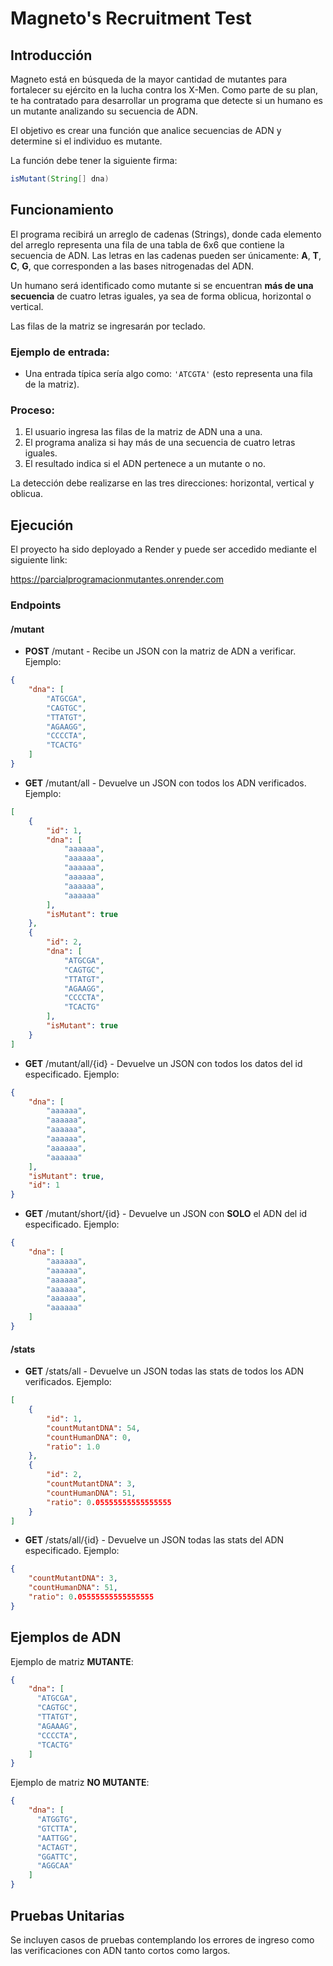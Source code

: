 # Magneto's Recruitment Test

## Introducción

Magneto está en búsqueda de la mayor cantidad de mutantes para fortalecer su ejército en la lucha contra los X-Men. Como parte de su plan, te ha contratado para desarrollar un programa que detecte si un humano es un mutante analizando su secuencia de ADN.

El objetivo es crear una función que analice secuencias de ADN y determine si el individuo es mutante.

La función debe tener la siguiente firma:

```java
isMutant(String[] dna)
```

## Funcionamiento

El programa recibirá un arreglo de cadenas (Strings), donde cada elemento del arreglo representa una fila de una tabla de 6x6 que contiene la secuencia de ADN. Las letras en las cadenas pueden ser únicamente: **A**, **T**, **C**, **G**, que corresponden a las bases nitrogenadas del ADN.

Un humano será identificado como mutante si se encuentran **más de una secuencia** de cuatro letras iguales, ya sea de forma oblicua, horizontal o vertical.

Las filas de la matriz se ingresarán por teclado.

### Ejemplo de entrada:

- Una entrada típica sería algo como: `'ATCGTA'` (esto representa una fila de la matriz).

### Proceso:

1. El usuario ingresa las filas de la matriz de ADN una a una.
2. El programa analiza si hay más de una secuencia de cuatro letras iguales.
3. El resultado indica si el ADN pertenece a un mutante o no.

La detección debe realizarse en las tres direcciones: horizontal, vertical y oblicua.

## Ejecución

El proyecto ha sido deployado a Render y puede ser accedido mediante el siguiente link:

https://parcialprogramacionmutantes.onrender.com

### Endpoints

#### /mutant

- **POST** /mutant - Recibe un JSON con la matriz de ADN a verificar. Ejemplo:

```json
{
    "dna": [
        "ATGCGA",
        "CAGTGC",
        "TTATGT",
        "AGAAGG",
        "CCCCTA",
        "TCACTG"
    ]
}

```
- **GET** /mutant/all - Devuelve un JSON con todos los ADN verificados. Ejemplo:

```json
[
    {
        "id": 1,
        "dna": [
            "aaaaaa",
            "aaaaaa",
            "aaaaaa",
            "aaaaaa",
            "aaaaaa",
            "aaaaaa"
        ],
        "isMutant": true
    },
    {
        "id": 2,
        "dna": [
            "ATGCGA",
            "CAGTGC",
            "TTATGT",
            "AGAAGG",
            "CCCCTA",
            "TCACTG"
        ],
        "isMutant": true
    }
]

```
- **GET** /mutant/all/{id} - Devuelve un JSON con todos los datos del id especificado. Ejemplo:

```json
{
    "dna": [
        "aaaaaa",
        "aaaaaa",
        "aaaaaa",
        "aaaaaa",
        "aaaaaa",
        "aaaaaa"
    ],
    "isMutant": true,
    "id": 1
}
```
- **GET** /mutant/short/{id} - Devuelve un JSON con **SOLO** el ADN del id especificado. Ejemplo:

```json
{
    "dna": [
        "aaaaaa",
        "aaaaaa",
        "aaaaaa",
        "aaaaaa",
        "aaaaaa",
        "aaaaaa"
    ]
}
```

#### /stats

- **GET** /stats/all - Devuelve un JSON todas las stats de todos los ADN verificados. Ejemplo:

```json
[
    {
        "id": 1,
        "countMutantDNA": 54,
        "countHumanDNA": 0,
        "ratio": 1.0
    },
    {
        "id": 2,
        "countMutantDNA": 3,
        "countHumanDNA": 51,
        "ratio": 0.05555555555555555
    }
]
```
- **GET** /stats/all/{id} - Devuelve un JSON todas las stats del ADN especificado. Ejemplo:

```json
{
    "countMutantDNA": 3,
    "countHumanDNA": 51,
    "ratio": 0.05555555555555555
}
```

## Ejemplos de ADN

Ejemplo de matriz **MUTANTE**:

```json
{
    "dna": [
      "ATGCGA",
      "CAGTGC",
      "TTATGT",
      "AGAAAG",
      "CCCCTA",
      "TCACTG"
    ]
}
```

Ejemplo de matriz **NO MUTANTE**:

```json
{
    "dna": [
      "ATGGTG",
      "GTCTTA",
      "AATTGG",
      "ACTAGT",
      "GGATTC", 
      "AGGCAA"
    ]
}
```

## Pruebas Unitarias

Se incluyen casos de pruebas contemplando los errores de ingreso como las verificaciones con ADN tanto cortos como largos.
